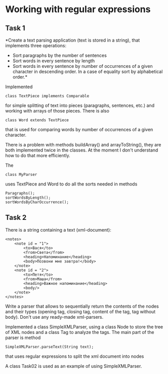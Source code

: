 Working with regular expressions
=====

Task 1
------

*Create a text parsing application (text is stored in a string), that implements three operations:
- Sort paragraphs by the number of sentences
- Sort words in every sentence by length
- Sort words in every sentence by number of occurrences of a given character in descending order. In a case of equality sort by alphabetical order.*

Implemented

	class TextPiece implements Comparable

for simple splitting of text into pieces (paragraphs, sentences, etc.) and working with arrays of those pieces. There is also
	
	class Word extends TextPiece

that is used for comparing words by number of occurrences of a given character.

There is a problem with methods buildArray() and arrayToString(), they are both implemented twice in the classes. At the moment I don't understand how to do that more efficiently.

The

	class MyParser

uses TextPiece and Word to do all the sorts needed in methods
	
	Paragraphs();
	sortWordsByLength();
	sortWordsByCharOccurrence();


Task 2
-----

There is a string containing a text (xml-document): 

	<notes> 
		<note id = "1"> 
			<to>Вася</to> 
			<from>Света</from> 
			<heading>Напоминание</heading> 
			<body>Позвони мне завтра!</body> 
		</note> 
		<note id = "2"> 
			<to>Петя</to> 
			<from>Маша</from> 
			<heading>Важное напоминание</heading> 
			<body/> 
		</note> 
	</notes> 

Write a parser that allows to sequentially return the contents of the nodes and their types (opening tag, closing tag, content of the tag, tag without body). Don't use any ready-made xml-parsers.


Implemented a class SimpleXMLParser, using a class Node to store the tree of XML nodes and a class Tag to analyze the tags.
The main part of the parser is method

	SimpleXMLParser.parseText(String text);

that uses regular expressions to split the xml document into nodes

A class Task02 is used as an example of using SimpleXMLParser.

